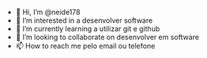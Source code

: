 - 👋 Hi, I’m @neide178
- 👀 I’m interested in a desenvolver software
- 🌱 I’m currently learning a utilizar git e github
- 💞️ I’m looking to collaborate on desenvolver em software
- 📫 How to reach me pelo email ou telefone

<!---
neide178/neide178 is a ✨ special ✨ repository because its `README.md` (this file) appears on your GitHub profile.
You can click the Preview link to take a look at your changes.
--->
